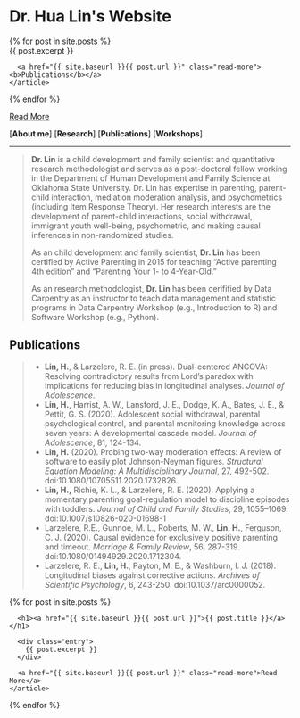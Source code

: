 # Dr. Hua Lin's Website

<div class="posts">
  {% for post in site.posts %}
    <article class="post">
      <div class="entry">
        {{ post.excerpt }}
      </div>

      <a href="{{ site.baseurl }}{{ post.url }}" class="read-more"><b>Publications</b></a>
    </article>
  {% endfor %}
  
</div><a href="{{ site.baseurl }}{{ post.url }}" class="read-more">Read More</a>

[**About me**]  [**Research**] [**Publications**] [**Workshops**]

***********

> **Dr. Lin** is a child development and family scientist and quantitative research methodologist and serves as a post-doctoral fellow working in the Department of Human Development and Family Science at Oklahoma State University. Dr. Lin has expertise in parenting, parent-child interaction, mediation moderation analysis, and psychometrics (including Item Response Theory). Her research interests are the development of parent-child interactions, social withdrawal, immigrant youth well-being, psychometric, and making causal inferences in non-randomized studies.
>
> As an child development and family scientist, **Dr. Lin** has been certified by Active Parenting in 2015 for teaching “Active parenting 4th edition” and “Parenting Your 1- to 4-Year-Old.”
>
> As an research methodologist, **Dr. Lin** has been cerifified by Data Carpentry as an instructor to teach data management and statistic programs in Data Carpentry Workshop (e.g., Introduction to R) and Software Workshop (e.g., Python).


## Publications

> - **Lin, H.**, & Larzelere, R. E. (in press). Dual-centered ANCOVA: Resolving contradictory results from Lord’s paradox with implications for reducing bias in longitudinal analyses. *Journal of Adolescence*.
> - **Lin, H.**, Harrist, A. W., Lansford, J. E., Dodge, K. A., Bates, J. E., & Pettit, G. S. (2020). Adolescent social withdrawal, parental psychological control, and parental monitoring knowledge across seven years: A developmental cascade model. *Journal of Adolescence*, 81, 124-134.
> - **Lin, H.** (2020). Probing two-way moderation effects: A review of software to easily plot Johnson-Neyman figures. *Structural Equation Modeling: A Multidisciplinary Journal*, 27, 492-502. doi:10.1080/10705511.2020.1732826.
> - **Lin, H.,** Richie, K. L., & Larzelere, R. E. (2020). Applying a momentary parenting goal-regulation model to discipline episodes with toddlers. *Journal of Child and Family Studies*, 29, 1055–1069. doi:10.1007/s10826-020-01698-1
> - Larzelere, R.E., Gunnoe, M. L., Roberts, M. W., **Lin, H.**, Ferguson, C. J. (2020). Causal evidence for exclusively positive parenting and timeout. *Marriage & Family Review*, 56, 287-319. doi:10.1080/01494929.2020.1712304.
> - Larzelere, R. E., **Lin, H.**, Payton, M. E., & Washburn, I. J. (2018). Longitudinal biases against corrective actions. *Archives of Scientific Psychology*, 6, 243-250. doi:10.1037/arc0000052.


<div class="posts">
  {% for post in site.posts %}
    <article class="post">

      <h1><a href="{{ site.baseurl }}{{ post.url }}">{{ post.title }}</a></h1>

      <div class="entry">
        {{ post.excerpt }}
      </div>

      <a href="{{ site.baseurl }}{{ post.url }}" class="read-more">Read More</a>
    </article>
  {% endfor %}
</div>
